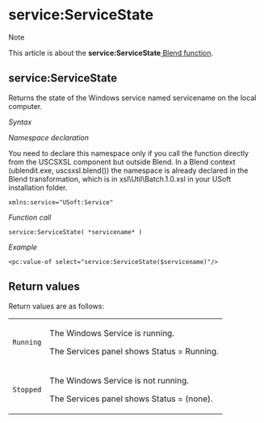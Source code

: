 # service:ServiceState



> [!NOTE]
> This article is about the **service:ServiceState**[ Blend function](/docs/Repositories/Blend%20functions).

## **service:ServiceState**

Returns the state of the Windows service named servicename on the local computer.

*Syntax*

*Namespace declaration*

You need to declare this namespace only if you call the function directly from the USCSXSL component but outside Blend. In a Blend context (ublendit.exe, uscsxsl.blend()) the namespace is already declared in the Blend transformation, which is in xsl\\Util\\Batch.1.0.xsl in your USoft installation folder.

```
xmlns:service="USoft:Service"
```

*Function call*

```
service:ServiceState( *servicename* )
```

*Example*

```language-xml
<pc:value-of select="service:ServiceState($servicename)"/>
```

## Return values

Return values are as follows:

|        |        |
|--------|--------|
|`Running`|<p>The Windows Service is running.</p><p>The Services panel shows Status = Running.</p>|
|`Stopped`|<p>The Windows Service is not running.</p><p>The Services panel shows Status = (none).</p>|



 